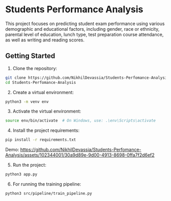 # Students Performance Analysis

This project focuses on predicting student exam performance using various demographic and educational factors, including gender, race or ethnicity, parental level of education, lunch type, test preparation course attendance, as well as writing and reading scores.

## Getting Started

1. Clone the repository:

```bash
git clone https://github.com/NikhilDevassia/Students-Perfomance-Analysis.git
cd Students-Perfomance-Analysis
```

2. Create a virtual environment:
```bash
python3 -m venv env
```
3. Activate the virtual environment:
```bash
source env/bin/activate  # On Windows, use: .\env\Scripts\activate
```
4. Install the project requirements:
```bash
pip install -r requirements.txt
```

Demo:
https://github.com/NikhilDevassia/Students-Perfomance-Analysis/assets/102344001/30a9d89e-9d00-4913-8698-0ffa7f2d6ef2



5. Run the project:
```bash
python3 app.py
```
6. For running the training pipeline:
```bash
python3 src/pipeline/train_pipeline.py
```
